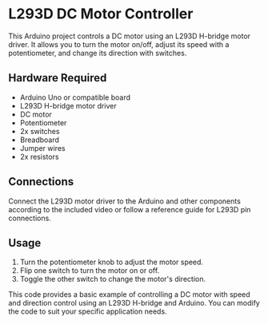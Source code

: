 # L293D DC Motor Controller

This Arduino project controls a DC motor using an L293D H-bridge motor driver. It allows you to turn the motor on/off, adjust its speed with a potentiometer, and change its direction with switches.

## Hardware Required

- Arduino Uno or compatible board
- L293D H-bridge motor driver
- DC motor
- Potentiometer
- 2x switches
- Breadboard
- Jumper wires
- 2x resistors

## Connections

Connect the L293D motor driver to the Arduino and other components according to the included video or follow a reference guide for L293D pin connections.

## Usage

1. Turn the potentiometer knob to adjust the motor speed.
2. Flip one switch to turn the motor on or off.
3. Toggle the other switch to change the motor's direction.

This code provides a basic example of controlling a DC motor with speed and direction control using an L293D H-bridge and Arduino. You can modify the code to suit your specific application needs.
